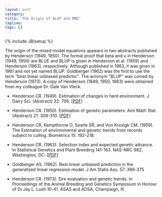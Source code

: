 ```yaml
---
layout: post
category:
title: "The Origin of BLUP and MME"
tagline: 
tags: []
---
```

{% include JB/setup %}

The origin of the mixed model equations appears in two abstracts published by Henderson (1949, 1950). 
The formal proof that beta and u in Henderson (1949, 1950) are BLUE and BLUP is given in Henderson et al. (1959) and Henderson (1963), respectively. 
Although published in 1963, it was given in 1961 and not yet named BLUP. 
Goldberger (1962) was the first to use the term "best linear unbiased predictor". 
The acronym "BLUP" was coined by Henderson (1973).
A copy of Henderson (1949, 1950, 1963) were obtained from my colleague Dr. Dale Van Vleck. 

* Henderson CR. (1949). Estimation of changes in herd environment.  J Dairy Sci. (Abstract) 32: 706. [[PDF](http://morotalab.org/literature/pdf/henderson1949.pdf)]

* Henderson CR. (1950). Estimation of genetic parameters. Ann Math Stat. (Abstract) 21: 309-310. [[PDF](http://morotalab.org/literature/pdf/henderson1950.pdf)]

* Henderson CR, Kempthorne O, Searle SR, and Von Krosigk CM. (1959). The Estimation of environmental and genetic trends from records subject to culling. Biometrics 15: 192–218. 

* Henderson CR. (1963). Selection index and expected genetic advance. In Statistical Genetics and Plant Breeding 141-163. NAS-NRC 982, Washington, DC. [[PDF](http://morotalab.org/literature/pdf/henderson1963.pdf)]

* Goldberger AS. (1962). Best linear unbiased prediction in the generalized linear regression model. J Am Statis Ass. 57: 369-375

* Henderson CR. (1973). Sire evaluation and genetic trends. In Proceedings of the Animal Breeding and Genetics Symposium in Honour of Dr.Jay L. Lush 10-41. ASAS and ADSA, Champaign, Ill. 



